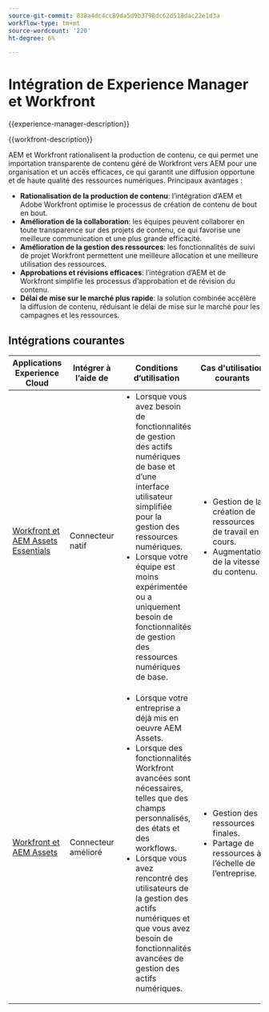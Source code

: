 ```yaml
---
source-git-commit: 838a4dc4cc89da5d9b3798dc62d518dac22e1d3a
workflow-type: tm+mt
source-wordcount: '220'
ht-degree: 6%

---
```



# Intégration de Experience Manager et Workfront

{{experience-manager-description}}

{{workfront-description}}

AEM et Workfront rationalisent la production de contenu, ce qui permet une importation transparente de contenu géré de Workfront vers AEM pour une organisation et un accès efficaces, ce qui garantit une diffusion opportune et de haute qualité des ressources numériques. Principaux avantages :

+ **Rationalisation de la production de contenu**: l’intégration d’AEM et Adobe Workfront optimise le processus de création de contenu de bout en bout.
+ **Amélioration de la collaboration**: les équipes peuvent collaborer en toute transparence sur des projets de contenu, ce qui favorise une meilleure communication et une plus grande efficacité.
+ **Amélioration de la gestion des ressources**: les fonctionnalités de suivi de projet Workfront permettent une meilleure allocation et une meilleure utilisation des ressources.
+ **Approbations et révisions efficaces**: l’intégration d’AEM et de Workfront simplifie les processus d’approbation et de révision du contenu.
+ **Délai de mise sur le marché plus rapide**: la solution combinée accélère la diffusion de contenu, réduisant le délai de mise sur le marché pour les campagnes et les ressources.

## Intégrations courantes

<table>
    <thead>
        <tr>
            <th>Applications Experience Cloud</th>
            <th>Intégrer à l’aide de</th>
            <th>Conditions d’utilisation</th>
            <th>Cas d'utilisation courants</th>
        </tr>
    </thead>
    <tbody>
        <tr>
            <td><a href="https://experienceleague.adobe.com/docs/experience-manager-learn/assets-essentials/workfront/configure.html?lang=fr" target="_blank" rel="noreferrer">Workfront et AEM Assets Essentials</a></td>
            <td>Connecteur natif</td>
            <td>
              <ul style="margin-top: 0;">
                <li>Lorsque vous avez besoin de fonctionnalités de gestion des actifs numériques de base et d’une interface utilisateur simplifiée pour la gestion des ressources numériques.</li>
                <li>Lorsque votre équipe est moins expérimentée ou a uniquement besoin de fonctionnalités de gestion des ressources numériques de base.</li>
              </ul>
            </td>
            <td>
                <ul style="margin-top: 0;">
                  <li>Gestion de la création de ressources de travail en cours.</li>
                  <li>Augmentation de la vitesse du contenu.</li>
                </ul>
            </td>
        </tr>
        <tr>
            <td><a href="https://experienceleague.adobe.com/docs/experience-manager-learn/assets/workfront/enhanced-connector/aem-experts-series/overview.html" target="_blank" rel="noreferrer">Workfront et AEM Assets</a></td>
            <td>Connecteur amélioré</td>
            <td>
                <ul style="margin-top: 0;">
                    <li>Lorsque votre entreprise a déjà mis en oeuvre AEM Assets.</li>
                    <li>Lorsque des fonctionnalités Workfront avancées sont nécessaires, telles que des champs personnalisés, des états et des workflows.</li>
                    <li>Lorsque vous avez rencontré des utilisateurs de la gestion des actifs numériques et que vous avez besoin de fonctionnalités avancées de gestion des actifs numériques.</li>
                </ul>
            </td>
            <td>
              <ul style="margin-top: 0;">
                <li>Gestion des ressources finales.</li>
                <li>Partage de ressources à l’échelle de l’entreprise.</li>
              </ul>
            </td>
        </tr>
    </tbody>          
</table>
